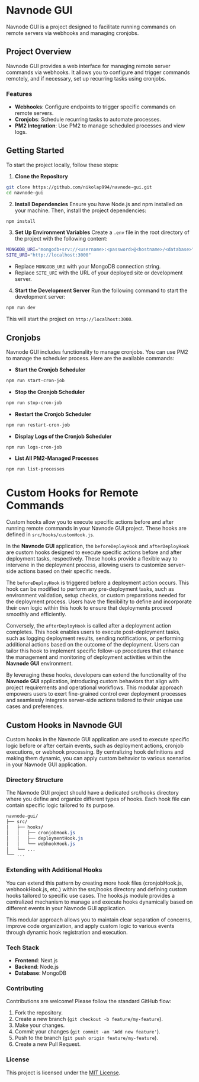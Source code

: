 # Navnode GUI

Navnode GUI is a project designed to facilitate running commands on remote servers via webhooks and managing cronjobs.

## Project Overview

Navnode GUI provides a web interface for managing remote server commands via webhooks. It allows you to configure and trigger commands remotely, and if necessary, set up recurring tasks using cronjobs.

### Features

- **Webhooks**: Configure endpoints to trigger specific commands on remote servers.
- **Cronjobs**: Schedule recurring tasks to automate processes.
- **PM2 Integration**: Use PM2 to manage scheduled processes and view logs.

## Getting Started

To start the project locally, follow these steps:

1. **Clone the Repository**
```bash
git clone https://github.com/nikolap994/navnode-gui.git
cd navnode-gui
```

2. **Install Dependencies**
Ensure you have Node.js and npm installed on your machine. Then, install the project dependencies:
```bash
npm install
```

3. **Set Up Environment Variables**
Create a `.env` file in the root directory of the project with the following content:

```bash
MONGODB_URI="mongodb+srv://<username>:<password>@<hostname>/<database>"
SITE_URI="http://localhost:3000"
```

- Replace `MONGODB_URI` with your MongoDB connection string.
- Replace `SITE_URI` with the URL of your deployed site or development server.

4. **Start the Development Server**
Run the following command to start the development server:
```bash
npm run dev
```

This will start the project on `http://localhost:3000`.

## Cronjobs

Navnode GUI includes functionality to manage cronjobs. You can use PM2 to manage the scheduler process. Here are the available commands:

- **Start the Cronjob Scheduler**
```bash
npm run start-cron-job
```

- **Stop the Cronjob Scheduler**
```bash
npm run stop-cron-job
```
- **Restart the Cronjob Scheduler**
```bash
npm run restart-cron-job
```
- **Display Logs of the Cronjob Scheduler**
```bash
npm run logs-cron-job
```
- **List All PM2-Managed Processes**
```bash
npm run list-processes
```

# Custom Hooks for Remote Commands

Custom hooks allow you to execute specific actions before and after running remote commands in your Navnode GUI project. These hooks are defined in `src/hooks/customHook.js`.

In the **Navnode GUI** application, the `beforeDeployHook` and `afterDeployHook` are custom hooks designed to execute specific actions before and after deployment tasks, respectively. These hooks provide a flexible way to intervene in the deployment process, allowing users to customize server-side actions based on their specific needs.

The `beforeDeployHook` is triggered before a deployment action occurs. This hook can be modified to perform any pre-deployment tasks, such as environment validation, setup checks, or custom preparations needed for the deployment process. Users have the flexibility to define and incorporate their own logic within this hook to ensure that deployments proceed smoothly and efficiently.

Conversely, the `afterDeployHook` is called after a deployment action completes. This hook enables users to execute post-deployment tasks, such as logging deployment results, sending notifications, or performing additional actions based on the outcome of the deployment. Users can tailor this hook to implement specific follow-up procedures that enhance the management and monitoring of deployment activities within the **Navnode GUI** environment.

By leveraging these hooks, developers can extend the functionality of the **Navnode GUI** application, introducing custom behaviors that align with project requirements and operational workflows. This modular approach empowers users to exert fine-grained control over deployment processes and seamlessly integrate server-side actions tailored to their unique use cases and preferences.


## Custom Hooks in Navnode GUI

Custom hooks in the Navnode GUI application are used to execute specific logic before or after certain events, such as deployment actions, cronjob executions, or webhook processing. By centralizing hook definitions and making them dynamic, you can apply custom behavior to various scenarios in your Navnode GUI application.

### Directory Structure

The Navnode GUI project should have a dedicated src/hooks directory where you define and organize different types of hooks. Each hook file can contain specific logic tailored to its purpose.

```css
navnode-gui/
├── src/
│   ├── hooks/
│   │   ├── cronjobHook.js
│   │   ├── deploymentHook.js
│   │   └── webhookHook.js
│   └── ...
└── ...
```
### Extending with Additional Hooks
You can extend this pattern by creating more hook files (cronjobHook.js, webhookHook.js, etc.) within the src/hooks directory and defining custom hooks tailored to specific use cases. The hooks.js module provides a centralized mechanism to manage and execute hooks dynamically based on different events in your Navnode GUI application.

This modular approach allows you to maintain clear separation of concerns, improve code organization, and apply custom logic to various events through dynamic hook registration and execution.

### Tech Stack

- **Frontend**: Next.js
- **Backend**: Node.js
- **Database**: MongoDB

### Contributing

Contributions are welcome! Please follow the standard GitHub flow:

1. Fork the repository.
2. Create a new branch (`git checkout -b feature/my-feature`).
3. Make your changes.
4. Commit your changes (`git commit -am 'Add new feature'`).
5. Push to the branch (`git push origin feature/my-feature`).
6. Create a new Pull Request.

### License

This project is licensed under the [MIT License](LICENSE).
